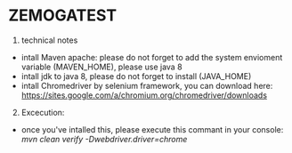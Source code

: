 # ZEMOGATEST

1. technical notes
 - intall Maven apache: please do not forget to add the system envioment variable (MAVEN_HOME), please use java 8
 - intall jdk to java 8, please do not forget to install (JAVA_HOME)
 - intall Chromedriver by selenium framework, you can download here: https://sites.google.com/a/chromium.org/chromedriver/downloads
 
2. Excecution:
 - once you've intalled this, please execute this commant in your console: *mvn clean verify -Dwebdriver.driver=chrome*
